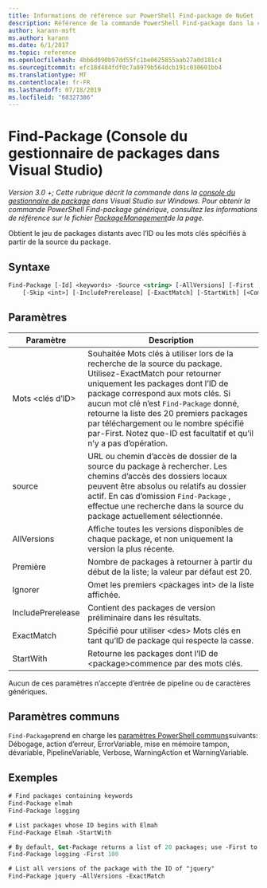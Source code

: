 ```yaml
---
title: Informations de référence sur PowerShell Find-package de NuGet
description: Référence de la commande PowerShell Find-package dans la console du gestionnaire de package NuGet dans Visual Studio.
author: karann-msft
ms.author: karann
ms.date: 6/1/2017
ms.topic: reference
ms.openlocfilehash: 4bb6d090b97dd55fc1be0625855aab27a0d181c4
ms.sourcegitcommit: efc18d484fdf0c7a8979b564dcb191c030601bb4
ms.translationtype: MT
ms.contentlocale: fr-FR
ms.lasthandoff: 07/18/2019
ms.locfileid: "68327386"
---
```

# <a name="find-package-package-manager-console-in-visual-studio"></a>Find-Package (Console du gestionnaire de packages dans Visual Studio)

*Version 3.0 +; Cette rubrique décrit la commande dans la [console du gestionnaire de package](../../consume-packages/install-use-packages-powershell.md) dans Visual Studio sur Windows. Pour obtenir la commande PowerShell Find-package générique, consultez les informations de référence sur le fichier [PackageManagement](/powershell/module/packagemanagement/?view=powershell-6)de la page.*

Obtient le jeu de packages distants avec l’ID ou les mots clés spécifiés à partir de la source du package.

## <a name="syntax"></a>Syntaxe

```ps
Find-Package [-Id] <keywords> -Source <string> [-AllVersions] [-First [<int>]]
    [-Skip <int>] [-IncludePrerelease] [-ExactMatch] [-StartWith] [<CommonParameters>]
```

## <a name="parameters"></a>Paramètres

| Paramètre | Description |
| --- | --- |
| Mots &lt;clés d’ID&gt; | Souhaitée Mots clés à utiliser lors de la recherche de la source du package. Utilisez-ExactMatch pour retourner uniquement les packages dont l’ID de package correspond aux mots clés. Si aucun mot clé n’est `Find-Package` donné, retourne la liste des 20 premiers packages par téléchargement ou le nombre spécifié par-First. Notez que-ID est facultatif et qu’il n’y a pas d’opération. |
| source | URL ou chemin d’accès de dossier de la source du package à rechercher. Les chemins d’accès des dossiers locaux peuvent être absolus ou relatifs au dossier actif. En cas d’omission `Find-Package` , effectue une recherche dans la source du package actuellement sélectionnée. |
| AllVersions | Affiche toutes les versions disponibles de chaque package, et non uniquement la version la plus récente. |
| Première | Nombre de packages à retourner à partir du début de la liste; la valeur par défaut est 20. |
| Ignorer | Omet les premiers &lt;packages int&gt; de la liste affichée.  |
| IncludePrerelease | Contient des packages de version préliminaire dans les résultats. |
| ExactMatch | Spécifié pour utiliser &lt;des&gt; Mots clés en tant qu’ID de package qui respecte la casse. |
| StartWith | Retourne les packages dont l’ID de &lt;package&gt;commence par des mots clés. |

Aucun de ces paramètres n’accepte d’entrée de pipeline ou de caractères génériques.

## <a name="common-parameters"></a>Paramètres communs

`Find-Package`prend en charge les [paramètres PowerShell communs](http://go.microsoft.com/fwlink/?LinkID=113216)suivants: Débogage, action d’erreur, ErrorVariable, mise en mémoire tampon, dévariable, PipelineVariable, Verbose, WarningAction et WarningVariable.

## <a name="examples"></a>Exemples

```ps
# Find packages containing keywords
Find-Package elmah
Find-Package logging

# List packages whose ID begins with Elmah
Find-Package Elmah -StartWith

# By default, Get-Package returns a list of 20 packages; use -First to show more
Find-Package logging -First 100

# List all versions of the package with the ID of "jquery"
Find-Package jquery -AllVersions -ExactMatch
```
